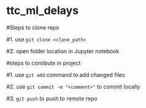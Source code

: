 # ttc_ml_delays

#Steps to clone repo

#1. use `git clone <clone_path>`

#2. open folder location in Jupyter notebook

#steps to contibute in project

#1. use `git add` command to add changed files

#2. use `git commit -m "<comment>"` to commit locally

#3. `git push` to push to remote repo
